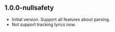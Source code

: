 ## 1.0.0-nullsafety
- Initial version. Support all features about parsing.
- Not support tracking lyrics now.

